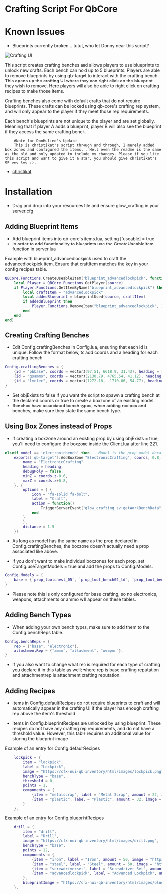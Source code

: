 # Crafting Script For QbCore

# Known Issues
- Blueprints currently broken... tutut, who let Donny near this script?

![Crafting UI](https://i.imgur.com/dUocf9m.png)

This script creates crafting benches and allows players to use blueprints to unlock new crafts. Each bench can hold up to 5 blueprints. Players are able to remove blueprints by using qb-target to interact with the crafting bench. This opens up the crafting UI where they can right click on the blueprint they wish to remove. Here players will also be able to right click on crafting recipes to make those items.

Crafting benches also come with default crafts that do not require blueprints. These crafts can be locked using qb-core's crafting rep system, and will only appear to the player if they meet those rep requirements.

Each bench's blueprints are not unique to the player and are set globally. Meaning that if player A adds a blueprint, player B will also see the blueprint if they access the same crafting bench.

```
    #Note for DonHulieo's Update
    This is christikat's script through and through, I merely added box zones and configured the items... Hell even the readme is the same as the old and only updated to include my changes. Please if you like this script and want to give it a star, you should give christikat's OP one too :).
```

- [christikat](https://github.com/christikat/glow_crafting)

# Installation
- Drag and drop into your resources file and ensure glow_crafting in your server.cfg

## Adding Blueprint Items
- Add blueprint items into qb-core's items.lua, setting ['useable] = true
- In order to add functionality to blueprints use the CreateUseableItem function in server.lua

Example with blueprint_advancedlockpick used to craft the advancedlockpick item. Ensure that craftItem matches the key in your config recipes table.
```lua
QBCore.Functions.CreateUseableItem("blueprint_advancedlockpick", function(source)
    local Player = QBCore.Functions.GetPlayer(source)
    if Player.Functions.GetItemByName("blueprint_advancedlockpick") then
        local craftItem = "advancedlockpick"
        local addedBlueprint = blueprintUsed(source, craftItem)
        if addedBlueprint then
            Player.Functions.RemoveItem("blueprint_advancedlockpick", 1)
        end
    end
end)
```

## Creating Crafting Benches
- Edit Config.craftingBenches in Config.lua, ensuring that each id is unique. Follow the format below, to add coords and a heading for each crafting bench

```lua
Config.craftingBenches = {
    {id = "pbbase", coords = vector3(97.51, 6618.9, 31.43), heading = 134.43, objExists = true, prop = 'prop_toolchest_05', benchType = 'base'},
    {id = "gsammo", coords = vector3(2130.79, 4765.54, 41.12), heading = 26.21, objExists = false, prop = 'gr_prop_gr_speeddrill_01b', benchType = 'ammo'},
    {id = "lmelec", coords = vector3(1272.18, -1710.86, 54.77), heading = 26, objExists = true, prop = 'electronicbench', benchType = 'electronic'},
}
```

- Set objExists to false if you want the script to spawn a crafting bench at the declared coords or true to create a boxzone of an existing model.
- Benches have associated bench types, when adding recipes and benches, make sure they state the same bench type.

## Using Box Zones instead of Props
- If creating a boxzone around an existing prop by using objExists = true, you'll need to configure the boxzone inside the Client.lua after line 221.

```lua
elseif model == 'electronicbench' then -- Model is the prop model decalred in Config.craftingBenches
    exports['qb-target']:AddBoxZone("ElectronicCrafting", coords, 0.8, 1.4, { -- Change the length and width (0.8, 1.4 respectively) to suit the prop the boxzone is for
        name = "ElectronicCrafting",
        heading = heading,
        debugPoly = false,
        minZ = coords.z-0.6,
        maxZ = coords.z+0.8,
    }, {
        options = { {
            icon = "fa-solid fa-bolt",
            label = "Craft",
            action = function()
                TriggerServerEvent("glow_crafting_sv:getWorkBenchData")
            end
        }
        },
        distance = 1.5
    })
```

- As long as model has the same name as the prop declared in Config.craftingBenches, the boxzone doesn't actually need a prop associated like above.

- If you don't want to make individual boxzones for each prop, set Config.useTargetModels = true and add the props to Config.Models.

```lua
Config.Models = {
    base = {`prop_toolchest_05`, `prop_tool_bench02_ld`, `prop_tool_bench02`, `prop_toolchest_02`, `prop_toolchest_03`, `prop_toolchest_03_l2`, `prop_toolchest_05`, `prop_toolchest_04`},
}
```

- Please note this is only configured for base crafting, so no electronics, weapons, attachments or ammo will appear on these tables.

## Adding Bench Types
- When adding your own bench types, make sure to add them to the Config.benchReps table.

```lua
Config.benchReps = {
    rep = {"base", "electronic"},
    attachmentRep = {"ammo", "attachment", "weapon"},
}
```

- If you also want to change what rep is required for each type of crafting you declare it in this table as well;
        where rep is base crafting reputation and attachmentrep is attachment crafting reputation.       

## Adding Recipes
- Items in Config.defaultRecipes do not require blueprints to craft and will automatically appear in the crafting UI if the player has enough crafting rep above the item's threshold

- Items in Config.blueprintRecipes are unlocked by using blueprint. These recipes do not have any crafting rep requirements, and do not have a threshold value. However, this table requires an additional value for storing the blueprint image

Example of an entry for Config.defaultRecipes
```lua
    lockpick = {
        item = "lockpick",
        label = "Lockpick",
        image = "https://cfx-nui-qb-inventory/html/images/lockpick.png",
        benchType = "base",
        threshold = 0,
        points = 1,
        components = {
            {item = "metalscrap", label = "Metal Scrap", amount = 22, image = "https://cfx-nui-qb-inventory/html/images/metalscrap.png"},
            {item = "plastic", label = "Plastic", amount = 32, image = "https://cfx-nui-qb-inventory/html/images/plastic.png"},
        }
    },
```

Example of an entry for Config.blueprintRecipes
```lua
    drill = {
        item = "drill",
        label = "Drill",
        image = "https://cfx-nui-qb-inventory/html/images/drill.png",
        benchType = "base",
        points = 12,
        components = {
            {item = "iron", label = "Iron", amount = 50, image = "https://cfx-nui-qb-inventory/html/images/iron.png"},
            {item = "steel", label = "Steel", amount = 50, image = "https://cfx-nui-qb-inventory/html/images/steel.png"},
            {item = "screwdriverset", label = "Screwdriver Set", amount = 3, image = "https://cfx-nui-qb-inventory/html/images/screwdriverset.png"},
            {item = "advancedlockpick", label = "Advanced Lockpick", amount = 2, image = "https://cfx-nui-qb-inventory/html/images/advancedlockpick.png"},
        },
        blueprintImage = "https://cfx-nui-qb-inventory/html/images/blueprint.png"
    },
```
